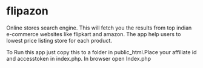 # flipazon
Online stores search engine. This will fetch you the results from top indian e-commerce websites like flipkart and amazon. The app help users to lowest price listing store for each product.

To Run this app just copy this to a folder in public_html.Place your affiliate id and accesstoken in index.php. In browser open Index.php
